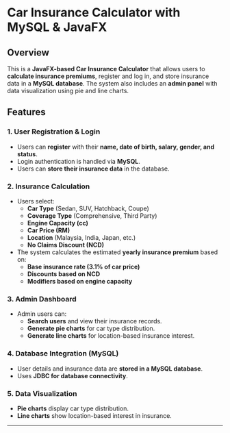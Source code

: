 # Car Insurance Calculator with MySQL & JavaFX

## **Overview**
This is a **JavaFX-based Car Insurance Calculator** that allows users to **calculate insurance premiums**, register and log in, and store insurance data in a **MySQL database**. The system also includes an **admin panel** with data visualization using pie and line charts.

## **Features**

### **1. User Registration & Login**
- Users can **register** with their **name, date of birth, salary, gender, and status**.
- Login authentication is handled via **MySQL**.
- Users can **store their insurance data** in the database.

### **2. Insurance Calculation**
- Users select:
  - **Car Type** (Sedan, SUV, Hatchback, Coupe)
  - **Coverage Type** (Comprehensive, Third Party)
  - **Engine Capacity (cc)**
  - **Car Price (RM)**
  - **Location** (Malaysia, India, Japan, etc.)
  - **No Claims Discount (NCD)**
- The system calculates the estimated **yearly insurance premium** based on:
  - **Base insurance rate (3.1% of car price)**
  - **Discounts based on NCD**
  - **Modifiers based on engine capacity**

### **3. Admin Dashboard**
- Admin users can:
  - **Search users** and view their insurance records.
  - **Generate pie charts** for car type distribution.
  - **Generate line charts** for location-based insurance interest.

### **4. Database Integration (MySQL)**
- User details and insurance data are **stored in a MySQL database**.
- Uses **JDBC for database connectivity**.

### **5. Data Visualization**
- **Pie charts** display car type distribution.
- **Line charts** show location-based interest in insurance.

---
